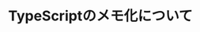 ---
title: TypeScriptのメモ化について
tags: [TypeScript]
createDate: 2023-03-22
updateDate: 2023-03-22
slug: typescript-memo
draft: true
---